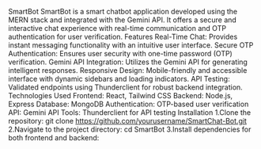 SmartBot
SmartBot is a smart chatbot application developed using the MERN stack and integrated with the Gemini API. It offers a secure and interactive chat experience with real-time communication and OTP authentication for user verification.
Features
Real-Time Chat: Provides instant messaging functionality with an intuitive user interface.
Secure OTP Authentication: Ensures user security with one-time password (OTP) verification.
Gemini API Integration: Utilizes the Gemini API for generating intelligent responses.
Responsive Design: Mobile-friendly and accessible interface with dynamic sidebars and loading indicators.
API Testing: Validated endpoints using Thunderclient for robust backend integration.
Technologies Used
Frontend: React, Tailwind CSS
Backend: Node.js, Express
Database: MongoDB
Authentication: OTP-based user verification
API: Gemini API
Tools: Thunderclient for API testing
Installation
1.Clone the repository:
git clone https://github.com/yourusername/SmartChat-Bot.git
2.Navigate to the project directory:
cd SmartBot
3.Install dependencies for both frontend and backend:

